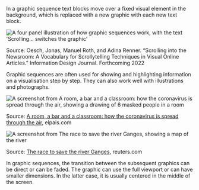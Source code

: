 In a graphic sequence text blocks move over a fixed visual element in the background, which is replaced with a new graphic with each new text block.

![A four panel illustration of how graphic sequences work, with the text 'Scrolling... switches the graphic'](Scrollytelling%200ae4533947224ed3b08305e4c650ce0d/scrollytelling-graphic-sequence.png)

Source: Oesch, Jonas, Manuel Roth, and Adina Renner. “Scrolling into the Newsroom: A Vocabulary for Scrollytelling Techniques in Visual Online Articles.” Information Design Journal. Forthcoming 2022

Graphic sequences are often used for showing and highlighting information on a visualisation step by step. They can also work well with illustrations and photographs.

![A screenshot from A room, a bar and a classroom: how the coronavirus is spread through the air, showing a drawing of 6 masked people in a room](Patterns%20for%20data%20driven%20stories%2034fe0220a7d64297ae6ccf534303e18f/elpais-covid-spread.png)

Source: [A room, a bar and a classroom: how the coronavirus is spread through the air](https://elpais.com/especiales/coronavirus-covid-19/a-room-a-bar-and-a-class-how-the-coronavirus-is-spread-through-the-air/), elpais.com

![A screenshot from The race to save the river Ganges, showing a map of the river](scrollytelling-ganges-reuters.jpg)

Source: [The race to save the river Ganges](https://graphics.reuters.com/INDIA-RIVER/010081TW39P/index.html), reuters.com

In graphic sequences, the transition between the subsequent graphics can be direct or can be faded. The graphic can use the full viewport or can have smaller dimensions. In the latter case, it is usually centered in the middle of the screen.